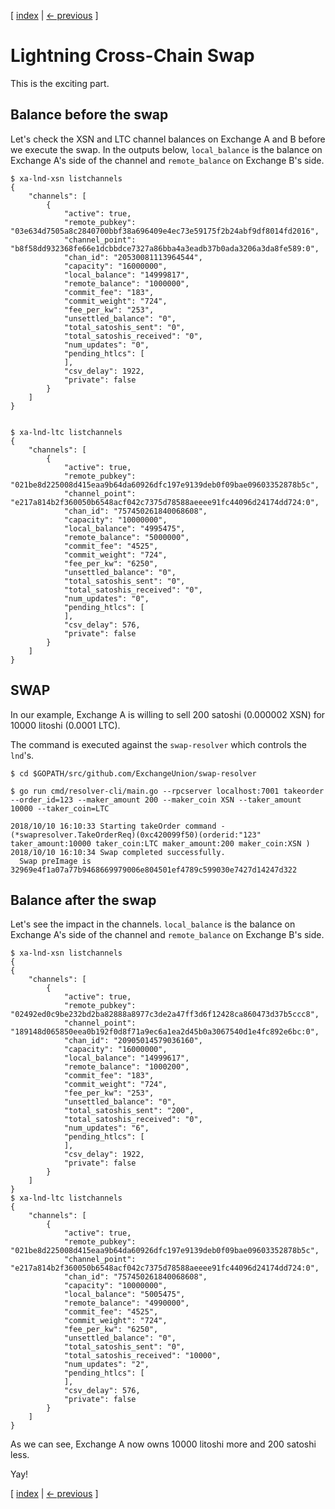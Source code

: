 [ [index](/README.md) | [<- previous](/LIGHTNING-03-channels.md) ]

# Lightning Cross-Chain Swap

This is the exciting part.

## Balance before the swap

Let's check the XSN and LTC channel balances on Exchange A and B before we execute the swap. In the outputs below, `local_balance` is the balance on Exchange A's side of the channel and `remote_balance` on Exchange B's side.

```shell
$ xa-lnd-xsn listchannels
{
    "channels": [
        {
            "active": true,
            "remote_pubkey": "03e634d7505a8c2840700bbf38a696409e4ec73e59175f2b24abf9df8014fd2016",
            "channel_point": "b8f58dd932368fe66e1dcbbdce7327a86bba4a3eadb37b0ada3206a3da8fe589:0",
            "chan_id": "20530081113964544",
            "capacity": "16000000",
            "local_balance": "14999817",
            "remote_balance": "1000000",
            "commit_fee": "183",
            "commit_weight": "724",
            "fee_per_kw": "253",
            "unsettled_balance": "0",
            "total_satoshis_sent": "0",
            "total_satoshis_received": "0",
            "num_updates": "0",
            "pending_htlcs": [
            ],
            "csv_delay": 1922,
            "private": false
        }
    ]
}


$ xa-lnd-ltc listchannels
{
    "channels": [
        {
            "active": true,
            "remote_pubkey": "021be8d225008d415eaa9b64da60926dfc197e9139deb0f09bae09603352878b5c",
            "channel_point": "e217a814b2f360050b6548acf042c7375d78588aeeee91fc44096d24174dd724:0",
            "chan_id": "757450261840068608",
            "capacity": "10000000",
            "local_balance": "4995475",
            "remote_balance": "5000000",
            "commit_fee": "4525",
            "commit_weight": "724",
            "fee_per_kw": "6250",
            "unsettled_balance": "0",
            "total_satoshis_sent": "0",
            "total_satoshis_received": "0",
            "num_updates": "0",
            "pending_htlcs": [
            ],
            "csv_delay": 576,
            "private": false
        }
    ]
}
```

## SWAP

In our example, Exchange A is willing to sell 200 satoshi (0.000002 XSN) for 10000 litoshi (0.0001 LTC).

The command is executed against the `swap-resolver` which controls the `lnd`'s.

```shell
$ cd $GOPATH/src/github.com/ExchangeUnion/swap-resolver

$ go run cmd/resolver-cli/main.go --rpcserver localhost:7001 takeorder --order_id=123 --maker_amount 200 --maker_coin XSN --taker_amount 10000 --taker_coin=LTC

2018/10/10 16:10:33 Starting takeOrder command -  (*swapresolver.TakeOrderReq)(0xc420099f50)(orderid:"123" taker_amount:10000 taker_coin:LTC maker_amount:200 maker_coin:XSN )
2018/10/10 16:10:34 Swap completed successfully.
  Swap preImage is  32969e4f1a07a77b9468669979006e804501ef4789c599030e7427d14247d322
```

## Balance after the swap

Let's see the impact in the channels. `local_balance` is the balance on Exchange A's side of the channel and `remote_balance` on Exchange B's side.

```shell
$ xa-lnd-xsn listchannels
{
{
    "channels": [
        {
            "active": true,
            "remote_pubkey": "02492ed0c9be232bd2ba82888a8977c3de2a47ff3d6f12428ca860473d37b5ccc8",
            "channel_point": "189148d065850eea0b192f0d8f71a9ec6a1ea2d45b0a3067540d1e4fc892e6bc:0",
            "chan_id": "20905014579036160",
            "capacity": "16000000",
            "local_balance": "14999617",
            "remote_balance": "1000200",
            "commit_fee": "183",
            "commit_weight": "724",
            "fee_per_kw": "253",
            "unsettled_balance": "0",
            "total_satoshis_sent": "200",
            "total_satoshis_received": "0",
            "num_updates": "6",
            "pending_htlcs": [
            ],
            "csv_delay": 1922,
            "private": false
        }
    ]
}
$ xa-lnd-ltc listchannels
{
    "channels": [
        {
            "active": true,
            "remote_pubkey": "021be8d225008d415eaa9b64da60926dfc197e9139deb0f09bae09603352878b5c",
            "channel_point": "e217a814b2f360050b6548acf042c7375d78588aeeee91fc44096d24174dd724:0",
            "chan_id": "757450261840068608",
            "capacity": "10000000",
            "local_balance": "5005475",
            "remote_balance": "4990000",
            "commit_fee": "4525",
            "commit_weight": "724",
            "fee_per_kw": "6250",
            "unsettled_balance": "0",
            "total_satoshis_sent": "0",
            "total_satoshis_received": "10000",
            "num_updates": "2",
            "pending_htlcs": [
            ],
            "csv_delay": 576,
            "private": false
        }
    ]
}
```

As we can see, Exchange A now owns 10000 litoshi more and 200 satoshi less.

Yay!

[ [index](/README.md) | [<- previous](/LIGHTNING-03-channels.md) ]
